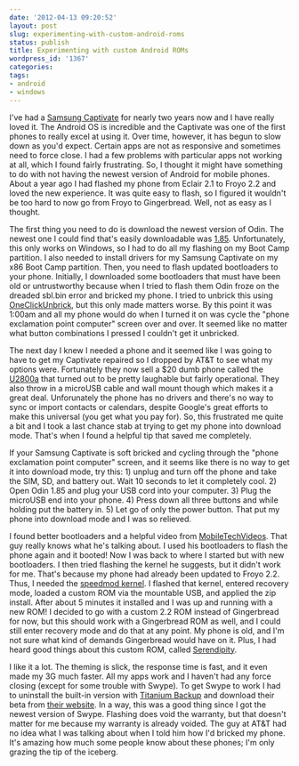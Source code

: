 ```yaml
---
date: '2012-04-13 09:20:52'
layout: post
slug: experimenting-with-custom-android-roms
status: publish
title: Experimenting with custom Android ROMs
wordpress_id: '1367'
categories:
tags:
- android
- windows
---
```


I've had a [Samsung Captivate](http://tinyurl.com/7loj32e) for nearly two years now and I have really loved it. The Android OS is incredible and the Captivate was one of the first phones to really excel at using it. Over time, however, it has begun to slow down as you'd expect. Certain apps are not as responsive and sometimes need to force close. I had a few problems with particular apps not working at all, which I found fairly frustrating. So, I thought it might have something to do with not having the newest version of Android for mobile phones. About a year ago I had flashed my phone from Eclair 2.1 to Froyo 2.2 and loved the new experience. It was quite easy to flash, so I figured it wouldn't be too hard to now go from Froyo to Gingerbread. Well, not as easy as I thought.

The first thing you need to do is download the newest version of Odin. The newest one I could find that's easily downloadable was [1.85](http://www.filecrop.com/Odin-1.85.html). Unfortunately, this only works on Windows, so I had to do all my flashing on my Boot Camp partition. I also needed to install drivers for my Samsung Captivate on my x86 Boot Camp partition. Then, you need to flash updated bootloaders to your phone. Initially, I downloaded some bootloaders that must have been old or untrustworthy because when I tried to flash them Odin froze on the dreaded sbl.bin error and bricked my phone. I tried to unbrick this using [OneClickUnbrick](http://www.xda-developers.com/android/one-click-unbrick-for-samsung-captivate/), but this only made matters worse. By this point it was 1:00am and all my phone would do when I turned it on was cycle the "phone exclamation point computer" screen over and over. It seemed like no matter what button combinations I pressed I couldn't get it unbricked. 

The next day I knew I needed a phone and it seemed like I was going to have to get my Captivate repaired so I dropped by AT&T to see what my options were. Fortunately they now sell a $20 dumb phone called the [U2800a](http://reviews.cnet.com/cell-phones/at-t-u2800a-gophone/4505-6454_7-35001633.html) that turned out to be pretty laughable but fairly operational. They also throw in a microUSB cable and wall mount though which makes it a great deal. Unforunately the phone has no drivers and there's no way to sync or import contacts or calendars, despite Google's great efforts to make this universal (you get what you pay for). So, this frustrated me quite a bit and I took a last chance stab at trying to get my phone into download mode. That's when I found a helpful tip that saved me completely.

If your Samsung Captivate is soft bricked and cycling through the "phone exclamation point computer" screen, and it seems like there is no way to get it into download mode, try this: 1) unplug and turn off the phone and take the SIM, SD, and battery out. Wait 10 seconds to let it completely cool. 2) Open Odin 1.85 and plug your USB cord into your computer. 3) Plug the microUSB end into your phone. 4) Press down all three buttons and while holding put the battery in. 5) Let go of only the power button. That put my phone into download mode and I was so relieved.

I found better bootloaders and a helpful video from [MobileTechVideos](http://youtu.be/UOyx5JQ_8_I). That guy really knows what he's talking about. I used his bootloaders to flash the phone again and it booted! Now I was back to where I started but with new bootloaders. I then tried flashing the kernel he suggests, but it didn't work for me. That's because my phone had already been updated to Froyo 2.2. Thus, I needed the [speedmod kernel](http://forum.xda-developers.com/showthread.php?t=893880). I flashed that kernel, entered recovery mode, loaded a custom ROM via the mountable USB, and applied the zip install. After about 5 minutes it installed and I was up and running with a new ROM! I decided to go with a custom 2.2 ROM instead of Gingerbread for now, but this should work with a Gingerbread ROM as well, and I could still enter recovery mode and do that at any point. My phone is old, and I'm not sure what kind of demands Gingerbread would have on it. Plus, I had heard good things about this custom ROM, called [Serendipity](http://serendipityrom.weebly.com/).

I like it a lot. The theming is slick, the response time is fast, and it even made my 3G much faster. All my apps work and I haven't had any force closing (except for some trouble with Swype). To get Swype to work I had to uninstall the built-in version with [Titanium Backup](http://matrixrewriter.com/android/) and download their beta from [their website](http://beta.swype.com/). In a way, this was a good thing since I got the newest version of Swype. Flashing does void the warranty, but that doesn't matter for me because my warranty is already voided. The guy at AT&T had no idea what I was talking about when I told him how I'd bricked my phone. It's amazing how much some people know about these phones; I'm only grazing the tip of the iceberg.
